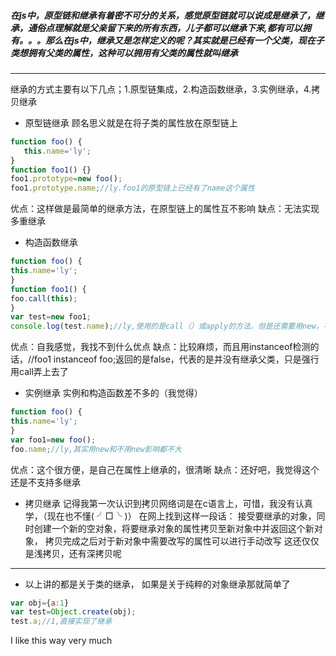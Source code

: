 ##### 在js中，原型链和继承有着密不可分的关系，感觉原型链就可以说成是继承了，继承，通俗点理解就是父亲留下来的所有东西，儿子都可以继承下来,都有可以拥有。。。那么在js中，继承又是怎样定义的呢？其实就是已经有一个父类，现在子类想拥有父类的属性，这种可以拥用有父类的属性就叫继承

---

 继承的方式主要有以下几点；1.原型链集成，2.构造函数继承，3.实例继承，4.拷贝继承
 
 * 原型链继承
 顾名思义就是在将子类的属性放在原型链上
 
 ```javascript
 function foo() {
	this.name='ly';
}
 function foo1() {}
 foo1.prototype=new foo();
 foo1.prototype.name;//ly.foo1的原型链上已经有了name这个属性
 ```
 
 优点：这样做是最简单的继承方法，在原型链上的属性互不影响
 缺点：无法实现多重继承
 
 * 构造函数继承
 
 ```javascript
 function foo() {
 this.name='ly'; 
 }
 function foo1() {
 foo.call(this);
 }
var test=new foo1; 
console.log(test.name);//ly,使用的是call（）或apply的方法，但是还需要用new，不然无法生成实例
```
优点：自我感觉，我找不到什么优点
缺点：比较麻烦，而且用instanceof检测的话，//foo1 instanceof foo;返回的是false，代表的是并没有继承父类，只是强行用call弄上去了

* 实例继承
实例和构造函数差不多的（我觉得）

```javascript
function foo() {
this.name='ly';
}
var foo1=new foo();
foo.name;//ly,其实用new和不用new影响都不大
```
优点：这个很方便，是自己在属性上继承的，很清晰
缺点：还好吧，我觉得这个还是不支持多继承

* 拷贝继承
记得我第一次认识到拷贝网络词是在c语言上，可惜，我没有认真学，（现在也不懂( ╯□╰ )）
在网上找到这样一段话：
接受要继承的对象，同时创建一个新的空对象，将要继承对象的属性拷贝至新对象中并返回这个新对象，
拷贝完成之后对于新对象中需要改写的属性可以进行手动改写
这还仅仅是浅拷贝，还有深拷贝呢

---
 
 * 以上讲的都是关于类的继承， 如果是关于纯粹的对象继承那就简单了
 
 ```javascript
 var obj={a:1}
 var test=Object.create(obj);
 test.a;//1,直接实现了继承
 ```
 I like this way very much
 
 
